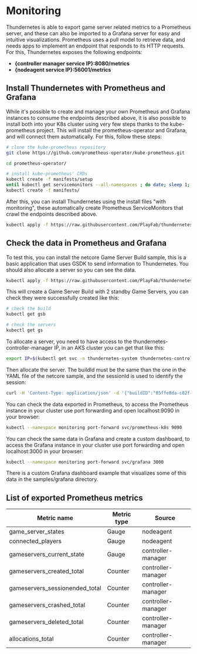 # Monitoring

Thundernetes is able to export game server related metrics to a Prometheus server, and these can also be imported
to a Grafana server for easy and intuitive visualizations. Prometheus uses a pull model to retrieve data, and needs
apps to implement an endpoint that responds to its HTTP requests. For this, Thundernetes exposes the following endpoints:

* **{controller manager service IP}:8080/metrics**
* **{nodeagent service IP}:56001/metrics**

## Install Thundernetes with Prometheus and Grafana

While it's possible to create and manage your own Prometheus and Grafana instances to consume the endpoints described above, it is also possible to install both into your K8s cluster using very few steps thanks to the kube-prometheus project. This will install the prometheus-operator and Grafana, and will connect them automatically. For this, follow these steps:

```bash
# clone the kube-prometheus repository
git clone https://github.com/prometheus-operator/kube-prometheus.git

cd prometheus-operator/

# install kube-prometheus' CRDs
kubectl create -f manifests/setup
until kubectl get servicemonitors --all-namespaces ; do date; sleep 1; echo ""; done
kubectl create -f manifests/
```

After this, you can install Thundernetes using the install files "with monitoring", these automatically create Prometheus ServiceMonitors that crawl the endpoints described above.

```bash
kubectl apply -f https://raw.githubusercontent.com/PlayFab/thundernetes/main/installfiles/operator_with_monitoring.yaml
```

## Check the data in Prometheus and Grafana

To test this, you can install the netcore Game Server Build sample, this is a basic application that uses GSDK to send information to Thundernetes. You should also allocate a server so you can see the data.

```bash
kubectl apply -f https://raw.githubusercontent.com/PlayFab/thundernetes/main/samples/netcore/sample-requestslimits.yaml
```
This will create a Game Server Build with 2 standby Game Servers, you can check they were successfully created like this:

```bash
# check the build
kubectl get gsb

# check the servers
kubectl get gs
```
 To allocate a server, you need to have access to the thundernetes-controller-manager IP, in an AKS cluster you can get that like this:
 ```bash
 export IP=$(kubectl get svc -n thundernetes-system thundernetes-controller-manager -o jsonpath='{.status.loadBalancer.ingress[0].ip}')
 ```

 Then allocate the server. The buildId must be the same than the one in the YAML file of the netcore sample, and the sessionId is used to identify the session:
 ```bash
curl -H 'Content-Type: application/json' -d '{"buildID":"85ffe8da-c82f-4035-86c5-9d2b5f42d6f6","sessionID":"ac1b7082-d811-47a7-89ae-fe1a9c48a6da"}' http://${IP}:5000/api/v1/allocate
 ```

You can check the data exported in Prometheus, to access the Prometheus instance in your cluster use  port forwarding and open localhost:9090 in your browser:
```bash
kubectl --namespace monitoring port-forward svc/prometheus-k8s 9090
```

You can check the same data in Grafana and create a custom dashboard, to access the Grafana instance in your cluster use port forwarding and open localhost:3000 in your browser:
```bash
kubectl --namespace monitoring port-forward svc/grafana 3000
```
There is a custom Grafana dashboard example that visualizes some of this data in the samples/grafana directory.

## List of exported Prometheus metrics
| Metric name | Metric type | Source |
| --- | --- | --- |
| game_server_states | Gauge | nodeagent |
| connected_players | Gauge | nodeagent |
| gameservers_current_state | Gauge | controller-manager |
| gameservers_created_total | Counter | controller-manager |
| gameservers_sessionended_total | Counter | controller-manager |
| gameservers_crashed_total | Counter | controller-manager |
| gameservers_deleted_total | Counter | controller-manager |
| allocations_total | Counter | controller-manager |
